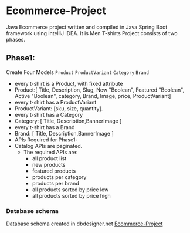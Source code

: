 # Ecommerce-Project
Java Ecommerce project written and compiled in Java Spring Boot framework using intelliJ IDEA.
It is Men T-shirts Project consists of two phases.

## Phase1:
Create Four Models `Product` `ProductVariant` `Category` `Brand`
- every t-shirt is a Product, with fixed attribute
- Product:[ Title, Description, Slug, New "Boolean", Featured "Boolean", Active "Boolean", category, Brand, Image, price, ProductVariant]
- every t-shirt has a ProductVariant 
-  ProductVariant: [sku, size, quantity].
-  every t-shirt has a Category
-  Category: [ Title, Description,BannerImage ]
-  every t-shirt has a Brand
-  Brand: [ Title, Description,BannerImage ]
- APIs Required for Phase1:
- Catalog APIs are paginated. 
    - The required APIs are: 
        * all product list 
        * new products
        * featured products 
        * products per category 
        * products per brand 
        * all products sorted by price low 
        * all products sorted by price high 

### Database schema
Database schema created in dbdesigner.net [Ecommerce-Project](https://app.dbdesigner.net/designer/schema/483522)
